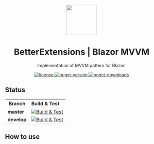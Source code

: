 <p align="center">
    <img width="100px" src="https://github.com/itkerry/better-extensions-blazormvvm/raw/main/icon.png" align="center" />
    <h1 align="center">BetterExtensions | Blazor MVVM</h1>
    <p align="center">Implementation of MVVM pattern for Blazor.</p>
</p>
<p align="center">
    <a href="https://github.com/itkerry/better-extensions-blazormvvm/blob/master/LICENSE">
        <img alt="license" src="https://img.shields.io/github/license/mashape/apistatus.svg" />
    </a>
    <a href="https://www.nuget.org/packages/BetterExtensions.BlazorMVVM/">
        <img alt="nuget-version" src="https://img.shields.io/nuget/v/BetterExtensions.BlazorMVVM.svg" />
    </a>
    <a href="https://www.nuget.org/packages/BetterExtensions.BlazorMVVM/">
        <img alt="nuget-downloads" src="https://img.shields.io/nuget/dt/BetterExtensions.BlazorMVVM.svg" />
    </a>
</p>

## Status
| Branch | Build & Test |
|---|:---|
|**master**|[![Build & Test][build-master-badge]][build]| 
|**develop**|[![Build & Test][build-develop-badge]][build]|

[build-master-badge]: https://dev.azure.com/better-open-source/better-extensions/_apis/build/status/BetterExtensions.BlazorMVVM?branchName=master
[build-develop-badge]: https://dev.azure.com/better-open-source/better-extensions/_apis/build/status/BetterExtensions.BlazorMVVM?branchName=develop
[build]: https://dev.azure.com/better-open-source/better-extensions/_build?definitionId=6

## How to use
